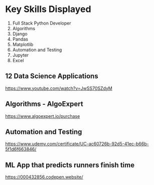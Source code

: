 # Key Skills Displayed
1) Full Stack Python Developer
2) Algorithms
3) Django
4) Pandas
5) Matplotlib
6) Automation and Testing
7) Jupyter
8) Excel

## 12 Data Science Applications
https://www.youtube.com/watch?v=JwSS70SZdyM

## Algorithms - AlgoExpert
https://www.algoexpert.io/purchase

## Automation and Testing
https://www.udemy.com/certificate/UC-ac60726b-92d5-41ec-b66b-5f1d6f663846/

## ML App that predicts runners finish time
https://000432856.codepen.website/
